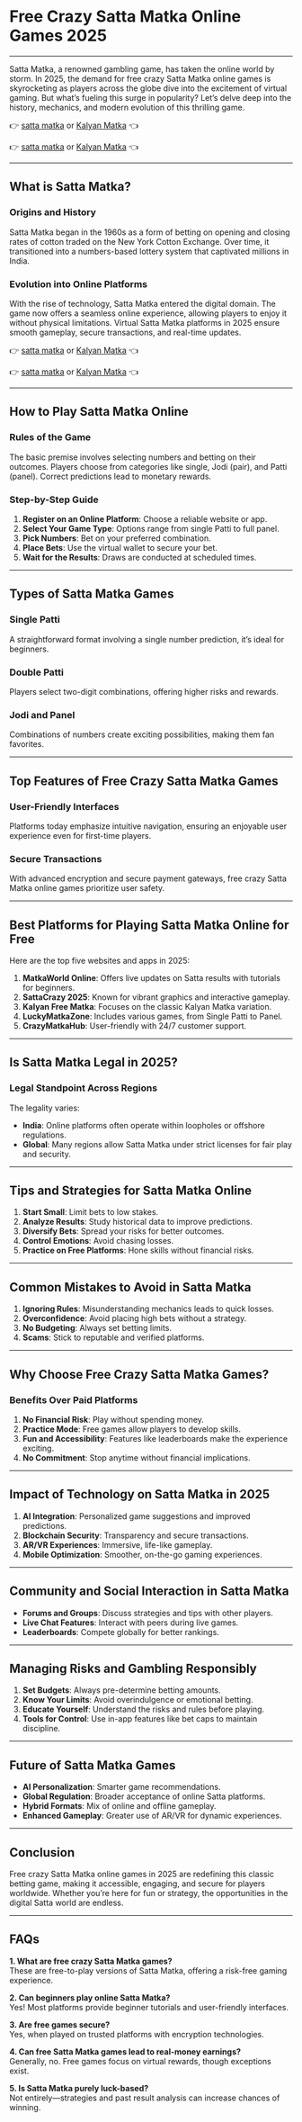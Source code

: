 # **Free Crazy Satta Matka Online Games 2025**

---

Satta Matka, a renowned gambling game, has taken the online world by storm. In 2025, the demand for free crazy Satta Matka online games is skyrocketing as players across the globe dive into the excitement of virtual gaming. But what’s fueling this surge in popularity? Let’s delve deep into the history, mechanics, and modern evolution of this thrilling game.

👉 [satta matka](https://indiamatka.co/)    or   [Kalyan Matka](https://indiamatka.co/) 👈

👉 [satta matka](https://indiamatka.co/)    or   [Kalyan Matka](https://indiamatka.co/) 👈

---

## **What is Satta Matka?**

### **Origins and History**
Satta Matka began in the 1960s as a form of betting on opening and closing rates of cotton traded on the New York Cotton Exchange. Over time, it transitioned into a numbers-based lottery system that captivated millions in India.

### **Evolution into Online Platforms**
With the rise of technology, Satta Matka entered the digital domain. The game now offers a seamless online experience, allowing players to enjoy it without physical limitations. Virtual Satta Matka platforms in 2025 ensure smooth gameplay, secure transactions, and real-time updates.

👉 [satta matka](https://indiamatka.co/)   or   [Kalyan Matka](https://indiamatka.co/) 👈

👉 [satta matka](https://indiamatka.co/)   or   [Kalyan Matka](https://indiamatka.co/) 👈

---

## **How to Play Satta Matka Online**

### **Rules of the Game**
The basic premise involves selecting numbers and betting on their outcomes. Players choose from categories like single, Jodi (pair), and Patti (panel). Correct predictions lead to monetary rewards.

### **Step-by-Step Guide**
1. **Register on an Online Platform**: Choose a reliable website or app.
2. **Select Your Game Type**: Options range from single Patti to full panel.
3. **Pick Numbers**: Bet on your preferred combination.
4. **Place Bets**: Use the virtual wallet to secure your bet.
5. **Wait for the Results**: Draws are conducted at scheduled times.

---

## **Types of Satta Matka Games**

### **Single Patti**
A straightforward format involving a single number prediction, it’s ideal for beginners.

### **Double Patti**
Players select two-digit combinations, offering higher risks and rewards.

### **Jodi and Panel**
Combinations of numbers create exciting possibilities, making them fan favorites.

---

## **Top Features of Free Crazy Satta Matka Games**

### **User-Friendly Interfaces**
Platforms today emphasize intuitive navigation, ensuring an enjoyable user experience even for first-time players.

### **Secure Transactions**
With advanced encryption and secure payment gateways, free crazy Satta Matka online games prioritize user safety.

---

## **Best Platforms for Playing Satta Matka Online for Free**

Here are the top five websites and apps in 2025:  
1. **MatkaWorld Online**: Offers live updates on Satta results with tutorials for beginners.  
2. **SattaCrazy 2025**: Known for vibrant graphics and interactive gameplay.  
3. **Kalyan Free Matka**: Focuses on the classic Kalyan Matka variation.  
4. **LuckyMatkaZone**: Includes various games, from Single Patti to Panel.  
5. **CrazyMatkaHub**: User-friendly with 24/7 customer support.

---

## **Is Satta Matka Legal in 2025?**

### **Legal Standpoint Across Regions**
The legality varies:
- **India**: Online platforms often operate within loopholes or offshore regulations.
- **Global**: Many regions allow Satta Matka under strict licenses for fair play and security.

---

## **Tips and Strategies for Satta Matka Online**

1. **Start Small**: Limit bets to low stakes.  
2. **Analyze Results**: Study historical data to improve predictions.  
3. **Diversify Bets**: Spread your risks for better outcomes.  
4. **Control Emotions**: Avoid chasing losses.  
5. **Practice on Free Platforms**: Hone skills without financial risks.

---

## **Common Mistakes to Avoid in Satta Matka**

1. **Ignoring Rules**: Misunderstanding mechanics leads to quick losses.  
2. **Overconfidence**: Avoid placing high bets without a strategy.  
3. **No Budgeting**: Always set betting limits.  
4. **Scams**: Stick to reputable and verified platforms.

---

## **Why Choose Free Crazy Satta Matka Games?**

### **Benefits Over Paid Platforms**
1. **No Financial Risk**: Play without spending money.  
2. **Practice Mode**: Free games allow players to develop skills.  
3. **Fun and Accessibility**: Features like leaderboards make the experience exciting.  
4. **No Commitment**: Stop anytime without financial implications.

---

## **Impact of Technology on Satta Matka in 2025**

1. **AI Integration**: Personalized game suggestions and improved predictions.  
2. **Blockchain Security**: Transparency and secure transactions.  
3. **AR/VR Experiences**: Immersive, life-like gameplay.  
4. **Mobile Optimization**: Smoother, on-the-go gaming experiences.

---

## **Community and Social Interaction in Satta Matka**

- **Forums and Groups**: Discuss strategies and tips with other players.  
- **Live Chat Features**: Interact with peers during live games.  
- **Leaderboards**: Compete globally for better rankings.

---

## **Managing Risks and Gambling Responsibly**

1. **Set Budgets**: Always pre-determine betting amounts.  
2. **Know Your Limits**: Avoid overindulgence or emotional betting.  
3. **Educate Yourself**: Understand the risks and rules before playing.  
4. **Tools for Control**: Use in-app features like bet caps to maintain discipline.

---

## **Future of Satta Matka Games**

- **AI Personalization**: Smarter game recommendations.  
- **Global Regulation**: Broader acceptance of online Satta platforms.  
- **Hybrid Formats**: Mix of online and offline gameplay.  
- **Enhanced Gameplay**: Greater use of AR/VR for dynamic experiences.

---

## **Conclusion**

Free crazy Satta Matka online games in 2025 are redefining this classic betting game, making it accessible, engaging, and secure for players worldwide. Whether you’re here for fun or strategy, the opportunities in the digital Satta world are endless.

---

## **FAQs**

**1. What are free crazy Satta Matka games?**  
These are free-to-play versions of Satta Matka, offering a risk-free gaming experience.

**2. Can beginners play online Satta Matka?**  
Yes! Most platforms provide beginner tutorials and user-friendly interfaces.

**3. Are free games secure?**  
Yes, when played on trusted platforms with encryption technologies.

**4. Can free Satta Matka games lead to real-money earnings?**  
Generally, no. Free games focus on virtual rewards, though exceptions exist.

**5. Is Satta Matka purely luck-based?**  
Not entirely—strategies and past result analysis can increase chances of winning.

